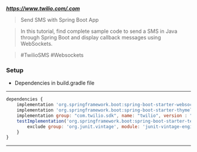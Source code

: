 
***https://www.twilio.com/.com***

> Send SMS with Spring Boot App

> In this tutorial, find complete sample code to send a SMS in Java through Spring Boot and display callback messages using WebSockets.

> #TwilioSMS #Websockets

### Setup

- Dependencies in build.gradle file
---

```javascript
dependencies {
    implementation 'org.springframework.boot:spring-boot-starter-websocket'
    implementation 'org.springframework.boot:spring-boot-starter-thymeleaf'
    implementation group: "com.twilio.sdk", name: "twilio", version : "7.47.2"
    testImplementation('org.springframework.boot:spring-boot-starter-test') {
        exclude group: 'org.junit.vintage', module: 'junit-vintage-engine'
    }
}

```

---

<!-- 
> ngrok allows you to expose a web server running on your local machine to the internet. By informing the port #, we can expose the localhost

```shell
$ ./ngrok http 8080
```

> Run the app by entering the following commands in the terminal

```shell
$ ./gradlew bootRun
```

> Test the app by sending a SMS through localhost:8080
---
 -->
